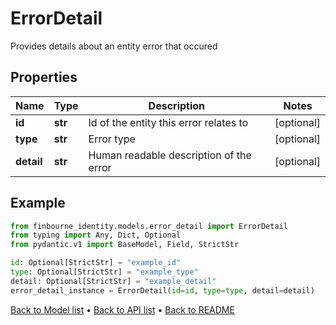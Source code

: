 # ErrorDetail

Provides details about an entity error that occured
## Properties
Name | Type | Description | Notes
------------ | ------------- | ------------- | -------------
**id** | **str** | Id of the entity this error relates to | [optional] 
**type** | **str** | Error type | [optional] 
**detail** | **str** | Human readable description of the error | [optional] 
## Example

```python
from finbourne_identity.models.error_detail import ErrorDetail
from typing import Any, Dict, Optional
from pydantic.v1 import BaseModel, Field, StrictStr

id: Optional[StrictStr] = "example_id"
type: Optional[StrictStr] = "example_type"
detail: Optional[StrictStr] = "example_detail"
error_detail_instance = ErrorDetail(id=id, type=type, detail=detail)

```

[Back to Model list](../README.md#documentation-for-models) &#8226; [Back to API list](../README.md#documentation-for-api-endpoints) &#8226; [Back to README](../README.md)

